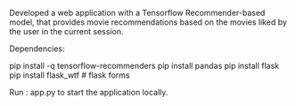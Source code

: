 Developed a web application with a Tensorflow Recommender-based model, that provides movie recommendations based on the movies liked by the user in the current session.

Dependencies:

pip install -q tensorflow-recommenders 
pip install pandas
pip install flask
pip install flask_wtf  # flask forms

Run : app.py to start the application locally.
